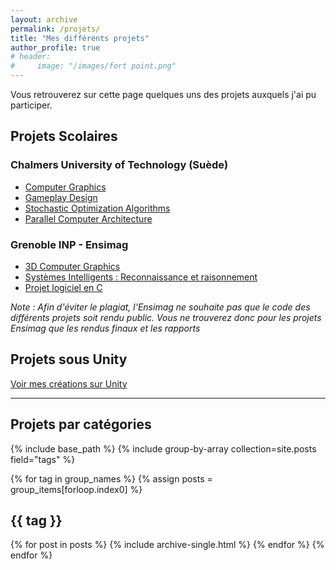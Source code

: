 ```yaml
---
layout: archive
permalink: /projets/
title: "Mes différents projets"
author_profile: true
# header: 
#     image: "/images/fort point.png"
---
```

Vous retrouverez sur cette page quelques uns des projets auxquels j'ai pu participer.

## Projets Scolaires

### Chalmers University of Technology (Suède)
* [Computer Graphics](/computer-graphics-chalmers/)
* [Gameplay Design](/gameplay-design-chalmers/)
* [Stochastic Optimization Algorithms](/stochastic-optimization-algorithms-chalmers/)
* [Parallel Computer Architecture](/parallel-computer-architecture-chalmers/)
    
### Grenoble INP - Ensimag
* [3D Computer Graphics](/3D-computer-graphics-ensimag/)
* [Systèmes Intelligents : Reconnaissance et raisonnement](/isrr/)
* [Projet logiciel en C](/projet-c/)

*Note : Afin d'éviter le plagiat, l'Ensimag ne souhaite pas que le code des différents projets soit rendu public. Vous ne trouverez donc pour les projets Ensimag que les rendus finaux et les rapports*

## Projets sous Unity
[Voir mes créations sur Unity](/unity/)

------ 

## Projets par catégories
<!-- Copy the code below and put it on the page where your projects will all be listed. -->
{% include base_path %}
{% include group-by-array collection=site.posts field="tags" %}

{% for tag in group_names %}
  {% assign posts = group_items[forloop.index0] %}
  <h2 id="{{ tag | slugify }}" class="archive__subtitle">{{ tag }}</h2>
  {% for post in posts %}
    {% include archive-single.html %}
  {% endfor %}
{% endfor %}